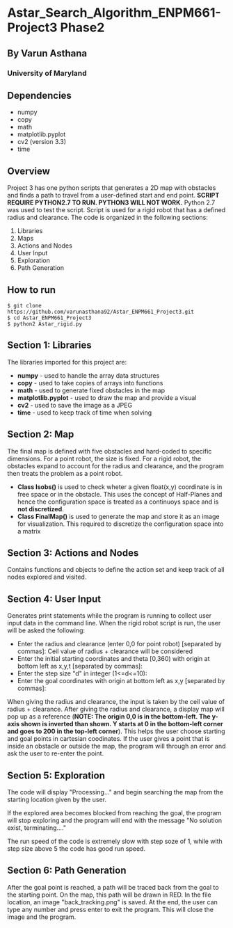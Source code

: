# Astar_Search_Algorithm_ENPM661-Project3 Phase2

## By Varun Asthana

### University of Maryland

## Dependencies
* numpy
* copy
* math
* matplotlib.pyplot
* cv2 (version 3.3)
* time

## Overview

Project 3 has one python scripts that generates a 2D map with obstacles and finds a path to travel from a user-defined start and end point. __SCRIPT REQUIRE PYTHON2.7 TO RUN. PYTHON3 WILL NOT WORK.__ Python 2.7 was used to test the script. Script is used for a rigid robot that has a defined radius and clearance. The code is organized in the following sections:

1. Libraries
2. Maps
3. Actions and Nodes
4. User Input
5. Exploration
6. Path Generation

## How to run
```
$ git clone https://github.com/varunasthana92/Astar_ENPM661_Project3.git
$ cd Astar_ENPM661_Project3
$ python2 Astar_rigid.py
```
## Section 1: Libraries

The libraries imported for this project are:

* __numpy__ - used to handle the array data structures
* __copy__ - used to take copies of arrays into functions
* __math__ - used to generate fixed obstacles in the map
* __matplotlib.pyplot__ - used to draw the map and provide a visual
* __cv2__ - used to save the image as a JPEG
* __time__ - used to keep track of time when solving

## Section 2: Map

The final map is defined with five obstacles and hard-coded to specific dimensions. For a point robot, the size is fixed. For a rigid robot, the obstacles expand to account for the radius and clearance, and the program then treats the problem as a point robot.

* __Class Isobs()__ is used to check wheter a given float(x,y) coordinate is in free space or in the obstacle. This uses the concept of Half-Planes and hence the configuration space is treated as a continuoys space and is __not discretized__.
* __Class FinalMap()__ is used to generate the map and store it as an image for visualization. This required to discretize the configuration space into a matrix

## Section 3: Actions and Nodes

Contains functions and objects to define the action set and keep track of all nodes explored and visited.

## Section 4: User Input

Generates print statements while the program is running to collect user input data in the command line. When the rigid robot script is run, the user will be asked the following:

* Enter the radius and clearance (enter 0,0 for point robot) [separated by commas]: 
Ceil value of radius + clearance will be considered
* Enter the initial starting coordinates and theta [0,360) with origin at bottom left as x,y,t [separated by commas]: 
* Enter the step size "d" in integer (1<=d<=10):
* Enter the goal coordinates with origin at bottom left as x,y [separated by commas]: 

When giving the radius and clearance, the input is taken by the ceil value of radius + clearance. After giving the radius and clearance, a display map will pop up as a reference (__NOTE: The origin 0,0 is in the bottom-left. The y-axis shown is inverted than shown. Y starts at 0 in the bottom-left corner and goes to 200 in the top-left corner__). This helps the user choose starting and goal points in cartesian coodinates. If the user gives a point that is inside an obstacle or outside the map, the program will through an error and ask the user to re-enter the point.

## Section 5: Exploration

The code will display "Processing..." and begin searching the map from the starting location given by the user.

If the explored area becomes blocked from reaching the goal, the program will stop exploring and the program will end with the message "No solution exist, terminating...."

The run speed of the code is extremely slow with step soze of 1, while with step size above 5 the code has good run speed.

## Section 6: Path Generation

After the goal point is reached, a path will be traced back from the goal to the starting point. On the map, this path will be drawn in RED. In the file location, an image "back_tracking.png" is saved. At the end, the user can type any number and press enter to exit the program. This will close the image and the program.
